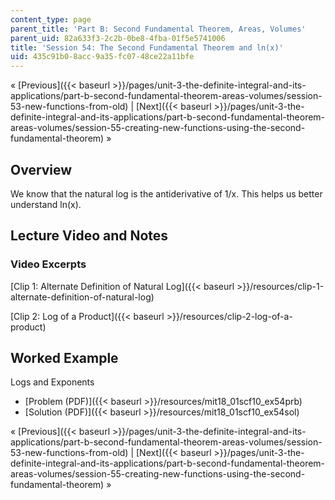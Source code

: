 ```yaml
---
content_type: page
parent_title: 'Part B: Second Fundamental Theorem, Areas, Volumes'
parent_uid: 82a633f3-2c2b-0be8-4fba-01f5e5741006
title: 'Session 54: The Second Fundamental Theorem and ln(x)'
uid: 435c91b0-8acc-9a35-fc07-48ce22a11bfe
---
```


« [Previous]({{< baseurl >}}/pages/unit-3-the-definite-integral-and-its-applications/part-b-second-fundamental-theorem-areas-volumes/session-53-new-functions-from-old) | [Next]({{< baseurl >}}/pages/unit-3-the-definite-integral-and-its-applications/part-b-second-fundamental-theorem-areas-volumes/session-55-creating-new-functions-using-the-second-fundamental-theorem) »

Overview
--------

We know that the natural log is the antiderivative of 1/x. This helps us better understand ln(x).

Lecture Video and Notes
-----------------------

### Video Excerpts

[Clip 1: Alternate Definition of Natural Log]({{< baseurl >}}/resources/clip-1-alternate-definition-of-natural-log)

[Clip 2: Log of a Product]({{< baseurl >}}/resources/clip-2-log-of-a-product)

Worked Example
--------------

Logs and Exponents

*   [Problem (PDF)]({{< baseurl >}}/resources/mit18_01scf10_ex54prb)
*   [Solution (PDF)]({{< baseurl >}}/resources/mit18_01scf10_ex54sol)

« [Previous]({{< baseurl >}}/pages/unit-3-the-definite-integral-and-its-applications/part-b-second-fundamental-theorem-areas-volumes/session-53-new-functions-from-old) | [Next]({{< baseurl >}}/pages/unit-3-the-definite-integral-and-its-applications/part-b-second-fundamental-theorem-areas-volumes/session-55-creating-new-functions-using-the-second-fundamental-theorem) »